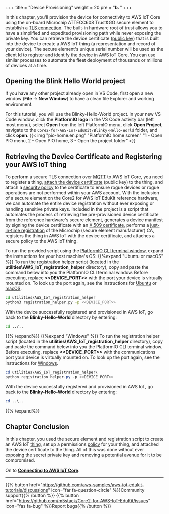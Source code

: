 +++
title = "Device Provisioning"
weight = 20
pre = "<b>b. </b>"
+++

In this chapter, you'll provision the device for connectivity to AWS IoT Core using the on-board Microchip ATTECC608 Trust&GO secure element to establish a [TLS connection](https://docs.aws.amazon.com/iot/latest/developerguide/transport-security.html). The built-in hardware root of trust allows you to have a simplified and expedited provisioning path while never exposing the private key. You can retrieve the device certificate ([public key](https://en.wikipedia.org/wiki/Public-key_cryptography)) that is built into the device to create a AWS IoT thing (a representation and record of your device). The secure element's unique serial number will be used as the client Id to register and identify the device in AWS IoT Core. You can use similar processes to automate the fleet deployment of thousands or millions of devices at a time.

## Opening the Blink Hello World project
If you have any other project already open in VS Code, first open a new window (**File** → **New Window**) to have a clean file Explorer and working environment.

For this tutorial, you will use the Blinky-Hello-World project. In your new VS Code window, click the **PlatformIO logo** in the VS Code activity bar (left most menu), select **Open** from the left PlatformIO menu, click **Open Project**, navigate to the `Core2-for-AWS-IoT-EduKit/Blinky-Hello-World` folder, and click **open**.
{{< img "pio-home.en.png" "PlatformIO home screen" "1 - Open PIO menu, 2 - Open PIO home, 3 - Open the project folder" >}}

## Retrieving the Device Certificate and Registering your AWS IoT thing
To perform a secure TLS connection over [MQTT](https://docs.aws.amazon.com/iot/latest/developerguide/mqtt.html) to AWS IoT Core, you need to register a thing, [attach the device certificate](https://docs.aws.amazon.com/iot/latest/developerguide/register-device-cert.html) (public key) to the thing, and attach a [security policy](https://docs.aws.amazon.com/iot/latest/developerguide/iot-policies.html) to the certificate to ensure rogue devices or rogue operations are not performed within your AWS account. With the inclusion of a secure element on the Core2 for AWS IoT EduKit reference hardware, we can automate the entire device registration without ever exposing or handling sensitive private keys. Included in the project is a script that automates the process of retrieving the pre-provisioned device certificate from the reference hardware's secure element, generates a device manifest by signing the device certificate with an [X.509 certificate](https://docs.aws.amazon.com/iot/latest/developerguide/x509-client-certs.html#x509-client-cert-basics), performs a [just-in-time registration](https://aws.amazon.com/blogs/iot/just-in-time-registration-of-device-certificates-on-aws-iot/) of the Microchip (secure element manufacturer) CA, registers the thing in AWS IoT with the device certificate, and attaches a secure policy to the AWS IoT thing.

To run the provided script using the [PlatformIO CLI terminal window](prerequisites.html#open-the-platformio-cli-terminal-window), expand the instructions for your host machine's OS:
{{%expand "Ubuntu or macOS" %}}
To run the registration helper script (located in the **utilities\AWS_IoT_registration_helper** directory), copy and paste the command below into you the PlatformIO CLI terminal window. Before executing, replace  **<<DEVICE_PORT>>** with the port your device is virtually mounted on. To look up the port again, see the instructions for [Ubuntu](../getting-started/prerequisites/linux.html#identifying-the-device-communication-port) or [macOS](../getting-started/prerequisites/macos.html#identifying-the-device-communication-port).
```bash
cd utilities/AWS_IoT_registration_helper
python3 registration_helper.py -p <<DEVICE_PORT>>
```

With the device successfully registered and provisioned in AWS IoT, go back to the **Blinky-Hello-World** directory by entering:
```bash
cd ../..
```
{{% /expand%}}
{{%expand "Windows" %}}
To run the registration helper script (located in the **utilities\AWS_IoT_registration_helper** directory), copy and paste the command below into you the PlatformIO CLI terminal window. Before executing, replace  **<<DEVICE_PORT>>** with the communications port your device is virtually mounted on. To look up the port again, see the instructions for [Windows](../getting-started/prerequisites/windows.html#identifying-the-device-communication-port).
```PowerShell
cd utilities\AWS_IoT_registration_helper\
python registration_helper.py -p <<DEVICE_PORT>>
```

With the device successfully registered and provisioned in AWS IoT, go back to the **Blinky-Hello-World** directory by entering:
```PowerShell
cd ..\..
```
{{% /expand%}}

## Chapter Conclusion
In this chapter, you used the secure element and registration script to create an AWS IoT [thing](https://docs.aws.amazon.com/iot/latest/developerguide/thing-registry.html), set up a permissions [policy](https://docs.aws.amazon.com/iot/latest/developerguide/thing-policy-variables.html) for your thing, and attached the device certificate to the thing. All of this was done without ever exposing the secret private key and removing a potential avenue for it to be compromised.

On to [**Connecting to AWS IoT Core**](connecting-to-aws.html).

---
{{% button href="https://github.com/aws-samples/aws-iot-edukit-tutorials/discussions" icon="far fa-question-circle" %}}Community support{{% /button %}} {{% button href="https://github.com/m5stack/Core2-for-AWS-IoT-EduKit/issues" icon="fas fa-bug" %}}Report bugs{{% /button %}}